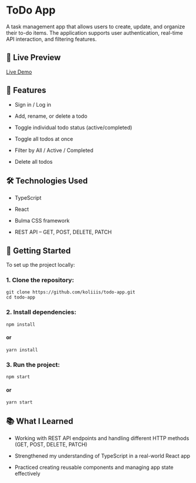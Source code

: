 # ToDo App

A task management app that allows users to create, update, and organize their to-do items. The application supports user authentication, real-time API interaction, and filtering features.

## 🔗 Live Preview

  [Live Demo](https://koliiis.github.io/todo-app/)

## 🎯 Features

  - Sign in / Log in

  - Add, rename, or delete a todo

  - Toggle individual todo status (active/completed)

  - Toggle all todos at once

  - Filter by All / Active / Completed

  - Delete all todos

## 🛠️ Technologies Used

  - TypeScript

  - React

  - Bulma CSS framework

  - REST API – GET, POST, DELETE, PATCH

## 🚀 Getting Started

To set up the project locally:

  ### 1. Clone the repository:

    git clone https://github.com/koliiis/todo-app.git
    cd todo-app
    
  ### 2. Install dependencies:

    npm install
  #### or
    yarn install
    
  ### 3. Run the project:

    npm start
  #### or
    yarn start
    
## 📚 What I Learned
  - Working with REST API endpoints and handling different HTTP methods (GET, POST, DELETE, PATCH)

  - Strengthened my understanding of TypeScript in a real-world React app

  - Practiced creating reusable components and managing app state effectively
